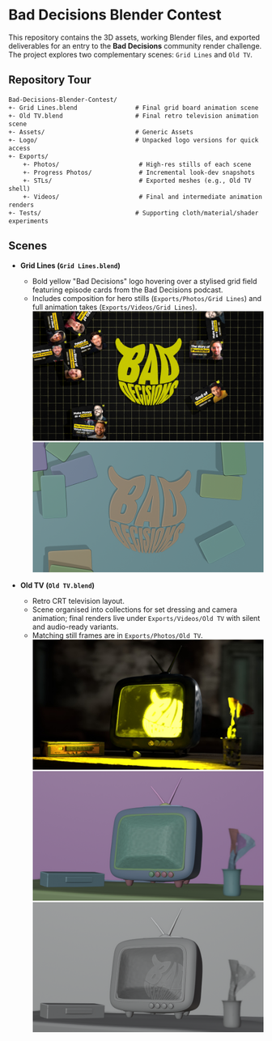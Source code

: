 # Bad Decisions Blender Contest

This repository contains the 3D assets, working Blender files, and exported deliverables for an entry to the **Bad Decisions** community render challenge. The project explores two complementary scenes: `Grid Lines` and `Old TV`.

## Repository Tour

```
Bad-Decisions-Blender-Contest/
+- Grid Lines.blend                # Final grid board animation scene
+- Old TV.blend                    # Final retro television animation scene
+- Assets/                         # Generic Assets
+- Logo/                           # Unpacked logo versions for quick access
+- Exports/
    +- Photos/                      # High-res stills of each scene
    +- Progress Photos/             # Incremental look-dev snapshots
    +- STLs/                        # Exported meshes (e.g., Old TV shell)
    +- Videos/                      # Final and intermediate animation renders
+- Tests/                          # Supporting cloth/material/shader experiments
```

## Scenes

- **Grid Lines (`Grid Lines.blend`)**
  - Bold yellow "Bad Decisions" logo hovering over a stylised grid field featuring episode cards from the Bad Decisions podcast.
  - Includes composition for hero stills (`Exports/Photos/Grid Lines`) and full animation takes (`Exports/Videos/Grid Lines`).
  ![Grid Lines still](Exports/Photos/Grid%20Lines/Grid%20Lines-0003.jpg)
  ![Grid Lines viewport](Exports/Photos/Grid%20Lines/Grid%20Lines-0005.png)

- **Old TV (`Old TV.blend`)**
  - Retro CRT television layout.
  - Scene organised into collections for set dressing and camera animation; final renders live under `Exports/Videos/Old TV` with silent and audio-ready variants.
  - Matching still frames are in `Exports/Photos/Old TV`.
  ![Old TV still](Exports/Photos/Old%20TV/Old%20TV-0003.jpg)
  ![Old TV viewport](Exports/Photos/Old%20TV/Old%20TV-0006.png)
  ![Old TV viewport](Exports/Photos/Old%20TV/Old%20TV-0007.png)